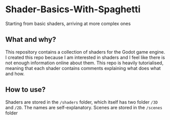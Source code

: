 # Shader-Basics-With-Spaghetti
Starting from basic shaders, arriving at more complex ones

## What and why?
This repository contains a collection of shaders for the Godot game engine. I created this repo because I am interested in shaders and I feel like there is not enough information online about them. This repo is heavily tutorialised, meaning that each shader contains comments explaining what does what and how.

## How to use?
Shaders are stored in the `/shaders` folder, which itself has two folder `/3D` and `/2D`. The names are self-explanatory.
Scenes are stored in the `/scenes` folder
